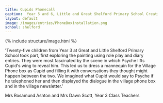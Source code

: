 ```yaml
---
title: Cupids Phonecall
caption:  Year 5 and 6, Little and Great Shelford Primary School Creative writing
layout: default
image: /images/entries/PhoneBoxinstallation.png
school: shelford
---
```

{% include structure/image.html %}


'Twenty-five children from Year 3 at Great and Little Shelford Primary School took part, first exploring the painting using role play and diary entries. They were most fascinated by the scene in which Psyche lifts Cupid's wing to reveal him. This led us to dress a mannequin for the Village Phone box as Cupid and filling it with conversations they thought might happen between the two. We imagined what Cupid would say to Psyche if he telephoned her and then displayed the dialogue in the village phone box and in the village newsletter.’

Mrs Rosamund Ashton and Mrs Dawn Scott, Year 3 Class Teachers

